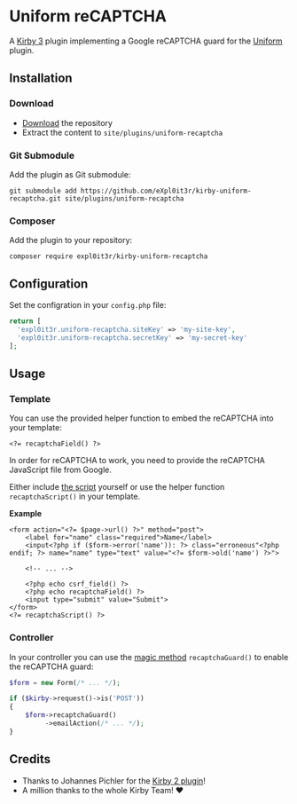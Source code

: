 # Uniform reCAPTCHA

A [Kirby 3](https://getkirby.com/) plugin implementing a Google reCAPTCHA guard for the [Uniform](https://github.com/mzur/kirby-uniform) plugin.

## Installation

### Download

- [Download](/archive/master.zip) the repository
- Extract the content to `site/plugins/uniform-recaptcha`

### Git Submodule

Add the plugin as Git submodule:

```
git submodule add https://github.com/eXpl0it3r/kirby-uniform-recaptcha.git site/plugins/uniform-recaptcha
```

### Composer

Add the plugin to your repository:

```
composer require expl0it3r/kirby-uniform-recaptcha
```

## Configuration

Set the configration in your `config.php` file:

```php
return [
  'expl0it3r.uniform-recaptcha.siteKey' => 'my-site-key',
  'expl0it3r.uniform-recaptcha.secretKey' => 'my-secret-key'
];
```

## Usage

### Template

You can use the provided helper function to embed the reCAPTCHA into your template:

```html+php
<?= recaptchaField() ?>
```

In order for reCAPTCHA to work, you need to provide the reCAPTCHA JavaScript file from Google.

Either include [the script](https://www.google.com/recaptcha/api.js) yourself or use the helper function `recaptchaScript()` in your template.

**Example**

```html+php
<form action="<?= $page->url() ?>" method="post">
    <label for="name" class="required">Name</label>
    <input<?php if ($form->error('name')): ?> class="erroneous"<?php endif; ?> name="name" type="text" value="<?= $form->old('name') ?>">

    <!-- ... -->

    <?php echo csrf_field() ?>
    <?php echo recaptchaField() ?>
    <input type="submit" value="Submit">
</form>
<?= recaptchaScript() ?>
```

### Controller

In your controller you can use the [magic method](https://kirby-uniform.readthedocs.io/en/latest/guards/guards/#magic-methods) `recaptchaGuard()` to enable the reCAPTCHA guard:

```php
$form = new Form(/* ... */);

if ($kirby->request()->is('POST'))
{
    $form->recaptchaGuard()
         ->emailAction(/* ... */);
}
```

## Credits

- Thanks to Johannes Pichler for the [Kirby 2 plugin](https://github.com/fetzi/kirby-uniform-recaptcha)!
- A million thanks to the whole Kirby Team! ❤